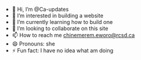 - 👋 Hi, I’m @Ca-updates
- 👀 I’m interested in building a website
- 🌱 I’m currently learning how to build one
- 💞️ I’m looking to collaborate on this site
- 📫 How to reach me chinemerem.eworo@rcsd.ca
- 😄 Pronouns: she
- ⚡ Fun fact: I have no idea what am doing

<!---
Ca-updates/Ca-updates is a ✨ special ✨ repository because its `README.md` (this file) appears on your GitHub profile.
You can click the Preview link to take a look at your changes.
--->
